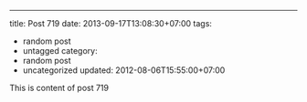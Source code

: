 ---
title: Post 719
date: 2013-09-17T13:08:30+07:00
tags:
  - random post
  - untagged
category:
  - random post
  - uncategorized
updated: 2012-08-06T15:55:00+07:00

This is content of post 719